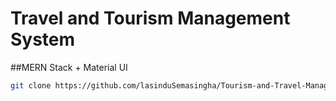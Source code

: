 # Travel and Tourism Management System

##MERN Stack + Material UI

```bash
git clone https://github.com/lasinduSemasingha/Tourism-and-Travel-Management-System.git
```
